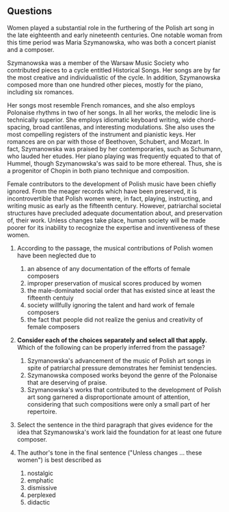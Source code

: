 ## Questions

Women played a substantial role in the furthering of the Polish art song in the late eighteenth and early nineteenth centuries. One notable woman from this time period was Maria Szymanowska, who was both a concert pianist and a composer.

Szymanowska was a member of the Warsaw Music Society who contributed pieces to a cycle entitled Historical Songs. Her songs are by far the most creative and individualistic of the cycle. In addition, Szymanowska composed more than one hundred other pieces, mostly for the piano, including six romances.

Her songs most resemble French romances, and she also employs Polonaise rhythms in two of her songs. In all her works, the melodic line is technically superior. She employs idiomatic keyboard writing, wide chord-spacing, broad cantilenas, and interesting modulations. She also uses the most compelling registers of the instrument and pianistic keys. Her romances are on par with those of Beethoven, Schubert, and Mozart. In fact, Szymanowska was praised by her contemporaries, such as Schumann, who lauded her etudes. Her piano playing was frequently equated to that of Hummel, though Szymanowska's was said to be more ethereal. Thus, she is a progenitor of Chopin in both piano technique and composition.

Female contributors to the development of Polish music have been chiefly ignored. From the meager records which have been preserved, it is incontrovertible that Polish women were, in fact, playing, instructing, and writing music as early as the fifteenth century. However, patriarchal societal structures have precluded adequate documentation about, and preservation of, their work. Unless changes take place, human society will be made poorer for its inability to recognize the expertise and inventiveness of these women.

1. According to the passage, the musical contributions of Polish women have been neglected due to
	1. an absence of any documentation of the efforts of female composers
	1. improper preservation of musical scores produced by women
	1. the male-dominated social order that has existed since at least the fifteenth centuiy
	1. society willfully ignoring the talent and hard work of female composers
	1. the fact that people did not realize the genius and creativity of female composers

2. __Consider each of the choices separately and select all that apply.__ Which of the following can be properly inferred from the passage?
	1. Szymanowska's advancement of the music of Polish art songs in spite of patriarchal pressure demonstrates her feminist tendencies.
	1. Szymanowska composed works beyond the genre of the Polonaise that are deserving of praise.
	1. Szymanowska's works that contributed to the development of Polish art song garnered a disproportionate amount of attention, considering that such compositions were only a small part of her repertoire.

3. Select the sentence in the third paragraph that gives evidence for the idea that Szymanowska's work laid the foundation for at least one future composer.

4. The author's tone in the final sentence ("Unless changes ... these women") is best described as
	1. nostalgic
	1. emphatic
	1. dismissive
	1. perplexed
	1. didactic